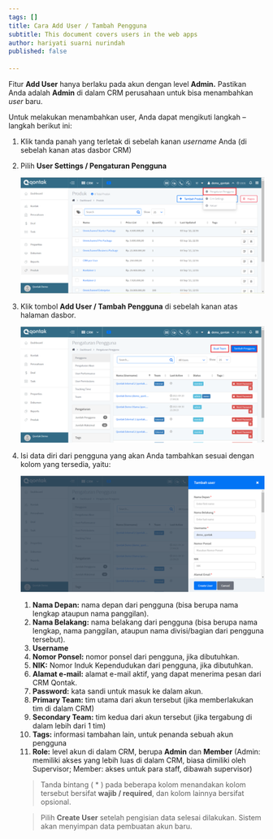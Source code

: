 ```yaml
---
tags: []
title: Cara Add User / Tambah Pengguna
subtitle: This document covers users in the web apps
author: hariyati suarni nurindah
published: false

---
```

Fitur **Add User** hanya berlaku pada akun dengan level **Admin.** Pastikan Anda adalah **Admin** di dalam CRM perusahaan untuk bisa menambahkan _user_ baru.

Untuk melakukan menambahkan user, Anda dapat mengikuti langkah – langkah berikut ini:

1. Klik tanda panah yang terletak di sebelah kanan _username_ Anda (di sebelah kanan atas dasbor CRM)
2. Pilih **User Settings / Pengaturan Pengguna**

   ![](/uploads/pengguna1.PNG)
3. Klik tombol **Add User / Tambah Pengguna** di sebelah kanan atas halaman dasbor.

   ![](/uploads/pengguna4.PNG)
4. Isi data diri dari pengguna yang akan Anda tambahkan sesuai dengan kolom yang tersedia, yaitu:

   ![](/uploads/pengguna2.PNG)
    1. **Nama Depan:** nama depan dari pengguna (bisa berupa nama lengkap ataupun nama panggilan).
    2. **Nama Belakang:** nama belakang dari pengguna (bisa berupa nama lengkap, nama panggilan, ataupun nama divisi/bagian dari pengguna tersebut).
    3. **Username**
    4. **Nomor Ponsel:** nomor ponsel dari pengguna, jika dibutuhkan.
    5. **NIK:** Nomor Induk Kependudukan dari pengguna, jika dibutuhkan.
    6. **Alamat e-mail:** alamat e-mail aktif, yang dapat menerima pesan dari CRM Qontak.
    7. **Password:** kata sandi untuk masuk ke dalam akun.
    8. **Primary Team:** tim utama dari akun tersebut (jika memberlakukan tim di dalam CRM)
    9. **Secondary Team:** tim kedua dari akun tersebut (jika tergabung di dalam lebih dari 1 tim)
   10. **Tags:** informasi tambahan lain, untuk penanda sebuah akun pengguna
   11. **Role:** level akun di dalam CRM, berupa **Admin** dan **Member** (Admin: memiliki akses yang lebih luas di dalam CRM, biasa dimiliki oleh Supervisor; Member: akses untuk para staff, dibawah supervisor)

   > Tanda bintang ( * ) pada beberapa kolom menandakan kolom tersebut bersifat **wajib / required**, dan kolom lainnya bersifat opsional.

   > Pilih **Create User** setelah pengisian data selesai dilakukan. Sistem akan menyimpan data pembuatan akun baru.